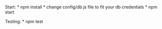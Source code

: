 Start:
    * npm install
    * change config/db.js file to fit your db credentials
    * npm start

Testing:
    * npm test